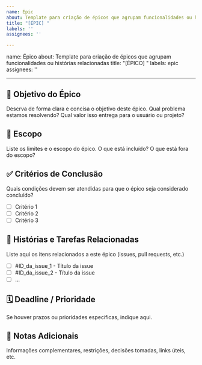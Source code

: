 ```yaml
---
name: Epic
about: Template para criação de épicos que agrupam funcionalidades ou histórias relacionadas
title: "[ÉPIC] "
labels: ''
assignees: ''

---
```


name: Épico
about: Template para criação de épicos que agrupam funcionalidades ou histórias relacionadas
title: "[ÉPICO] "
labels: epic
assignees: ''

---

## 🎯 Objetivo do Épico
Descrva de forma clara e concisa o objetivo deste épico. Qual problema estamos resolvendo? Qual valor isso entrega para o usuário ou projeto?

## 🧩 Escopo
Liste os limites e o escopo do épico. O que está incluído? O que está fora do escopo?

## ✅ Critérios de Conclusão
Quais condições devem ser atendidas para que o épico seja considerado concluído?

- [ ] Critério 1
- [ ] Critério 2
- [ ] Critério 3

## 📌 Histórias e Tarefas Relacionadas
Liste aqui os itens relacionados a este épico (issues, pull requests, etc.)

- [ ] #ID_da_issue_1 - Título da issue
- [ ] #ID_da_issue_2 - Título da issue
- [ ] ...

## 🗓️ Deadline / Prioridade
Se houver prazos ou prioridades específicas, indique aqui.

## 📝 Notas Adicionais
Informações complementares, restrições, decisões tomadas, links úteis, etc.
